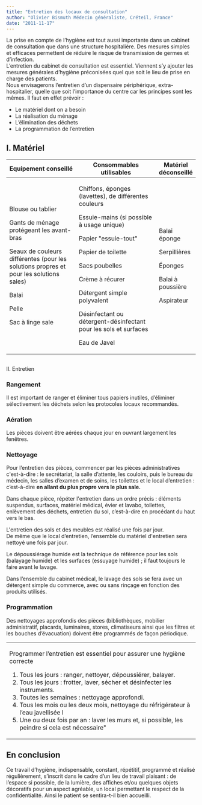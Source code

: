 ```yaml
---
title: "Entretien des locaux de consultation"
author: "Olivier Bismuth Médecin généraliste, Créteil, France"
date: "2011-11-17"
---
```


<div class="teaser"><p>La prise en compte de l’hygiène est tout aussi importante dans un cabinet de consultation que dans une structure hospitalière. Des mesures simples et efficaces permettent de réduire le risque de transmission de germes et d’infection.<br />
L’entretien du cabinet de consultation est essentiel. Viennent s’y ajouter les mesures générales d’hygiène préconisées quel que soit le lieu de prise en charge des patients.<br />
Nous envisagerons l’entretien d’un dispensaire périphérique, extra-hospitalier, quelle que soit l’importance du centre car les principes sont les mêmes. Il faut en effet prévoir :</p>
<ul>
<li>Le matériel dont on a besoin</li>
<li>La réalisation du ménage</li>
<li>L’élimination des déchets</li>
<li>La programmation de l’entretien</li>
</ul></div>

## I. Matériel

<table>

<thead>

<tr>

<th scope="col" style="width: 203px;">Equipement  
conseillé</th>

<th scope="col" style="width: 231px;">Consommables  
utilisables</th>

<th scope="col">Matériel déconseillé</th>

</tr>

</thead>

<tbody>

<tr>

<td style="width: 207px;">

Blouse ou tablier

Gants de ménage protégeant les avant-bras

Seaux de couleurs différentes (pour les solutions propres et pour les solutions sales)

Balai

Pelle

Sac à linge sale  

</td>

<td style="width: 235px;">

Chiffons, éponges (lavettes), de différentes couleurs

Essuie-mains (si possible à usage unique)

Papier "essuie-tout"

Papier de toilette

Sacs poubelles

Crème à récurer

Détergent simple polyvalent

Désinfectant ou détergent-désinfectant pour les sols et surfaces

Eau de Javel

</td>

<td>

Balai éponge

Serpillières

Éponges

Balai à poussière

Aspirateur

</td>

</tr>

</tbody>

</table>

##   
II. Entretien

### Rangement

Il est important de ranger et éliminer tous papiers inutiles, d’éliminer sélectivement les déchets selon les protocoles locaux recommandés.

### Aération

Les pièces doivent être aérées chaque jour en ouvrant largement les fenêtres.

### Nettoyage

Pour l’entretien des pièces, commencer par les pièces administratives c'est-à-dire : le secrétariat, la salle d’attente, les couloirs, puis le bureau du médecin, les salles d’examen et de soins, les toilettes et le local d’entretien : c’est-à-dire **en allant du plus propre vers le plus sale.**

Dans chaque pièce, répéter l'entretien dans un ordre précis : éléments suspendus, surfaces, matériel médical, évier et lavabo, toilettes, enlèvement des déchets, entretien du sol, c’est-à-dire en procédant du haut vers le bas.

L'entretien des sols et des meubles est réalisé une fois par jour.  
De même que le local d’entretien, l’ensemble du matériel d'entretien sera nettoyé une fois par jour.

Le dépoussiérage humide est la technique de référence pour les sols (balayage humide) et les surfaces (essuyage humide) ; il faut toujours le faire avant le lavage.

Dans l’ensemble du cabinet médical, le lavage des sols se fera avec un détergent simple du commerce, avec ou sans rinçage en fonction des produits utilisés.

### Programmation

Des nettoyages approfondis des pièces (bibliothèques, mobilier administratif, placards, luminaires, stores, climatiseurs ainsi que les filtres et les bouches d’évacuation) doivent être programmés de façon périodique.

<table>

<tbody>

<tr>

<td>

Programmer l’entretien est essentiel pour assurer une hygiène correcte

<ol><li>Tous les jours : ranger, nettoyer, dépoussiérer, balayer.</li><li>Tous les jours : frotter, laver, sécher et désinfecter les instruments.</li><li>Toutes les semaines : nettoyage approfondi.</li><li>Tous les mois ou les deux mois, nettoyage du réfrigérateur à l’eau javellisée l</li><li>Une ou deux fois par an : laver les murs et, si possible, les peindre si cela est nécessaire"</li></ol></td>

</tr>

</tbody>

</table>

## En conclusion

Ce travail d’hygiène, indispensable, constant, répétitif, programmé et réalisé régulièrement, s’inscrit dans le cadre d’un lieu de travail plaisant : de l’espace si possible, de la lumière, des affiches et/ou quelques objets décoratifs pour un aspect agréable, un local permettant le respect de la confidentialité. Ainsi le patient se sentira-t-il bien accueilli.